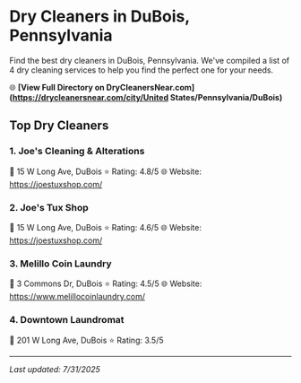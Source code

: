 # Dry Cleaners in DuBois, Pennsylvania

Find the best dry cleaners in DuBois, Pennsylvania. We've compiled a list of 4 dry cleaning services to help you find the perfect one for your needs.

🌐 **[View Full Directory on DryCleanersNear.com](https://drycleanersnear.com/city/United States/Pennsylvania/DuBois)**

## Top Dry Cleaners

### 1. Joe's Cleaning & Alterations
📍 15 W Long Ave, DuBois
⭐ Rating: 4.8/5
🌐 Website: https://joestuxshop.com/

### 2. Joe's Tux Shop
📍 15 W Long Ave, DuBois
⭐ Rating: 4.6/5
🌐 Website: https://joestuxshop.com/

### 3. Melillo Coin Laundry
📍 3 Commons Dr, DuBois
⭐ Rating: 4.5/5
🌐 Website: https://www.melillocoinlaundry.com/

### 4. Downtown Laundromat
📍 201 W Long Ave, DuBois
⭐ Rating: 3.5/5


---

*Last updated: 7/31/2025*
